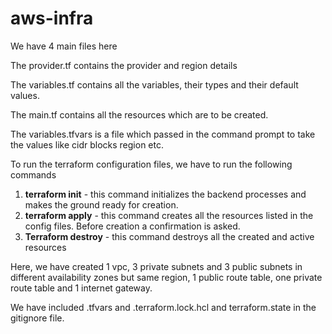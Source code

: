 # aws-infra

We have 4 main files here

The provider.tf contains the provider and region details

The variables.tf contains all the variables, their types and their default values.

The main.tf contains all the resources which are to be created.

The variables.tfvars is a file which passed in the command prompt to take the values like cidr blocks region etc.

To run the terraform configuration files, we have to run the following commands
1. **terraform init**  -  this command initializes the backend processes and makes the ground ready for creation.
2. **terraform apply** - this command creates all the resources listed in the config files. Before creation a confirmation is asked.
3. **Terraform destroy** - this command destroys all the created and active resources

Here, we have created 1 vpc, 3 private subnets and 3 public subnets in different availability zones but same region, 1 public route table, one private route table and 1 internet gateway.

We have included .tfvars and .terraform.lock.hcl and terraform.state in the gitignore file.


